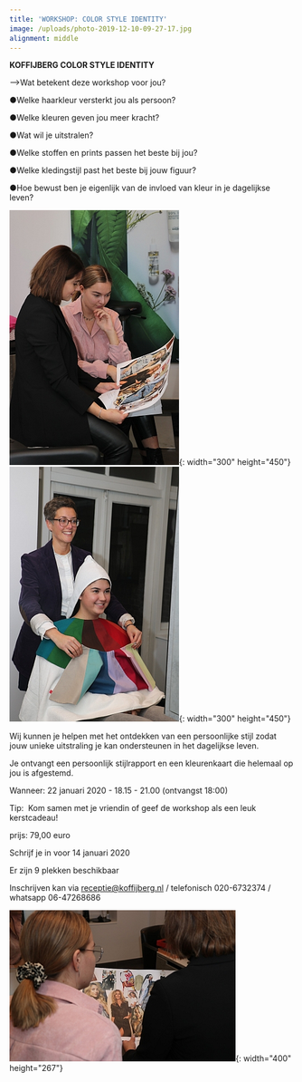 ```yaml
---
title: 'WORKSHOP: COLOR STYLE IDENTITY'
image: /uploads/photo-2019-12-10-09-27-17.jpg
alignment: middle
---
```


**KOFFIJBERG COLOR STYLE IDENTITY**

\--&gt;Wat betekent deze workshop voor jou?

●Welke haarkleur versterkt jou als persoon?

●Welke kleuren geven jou meer kracht?

●Wat wil je uitstralen?

●Welke stoffen en prints passen het beste bij jou?

●Welke kledingstijl past het beste bij jouw figuur?

●Hoe bewust ben je eigenlijk van de invloed van kleur in je dagelijkse leven?

![](/uploads/bo-julia-kapper-style-metamorfose-1.jpg){: width="300" height="450"}![](/uploads/kimm-kapper-amsterdam-1.jpg){: width="300" height="450"}

Wij kunnen je helpen met het ontdekken van een persoonlijke stijl zodat jouw unieke uitstraling je kan ondersteunen in het dagelijkse leven.

Je ontvangt een persoonlijk stijlrapport en een kleurenkaart die helemaal op jou is afgestemd.

Wanneer: 22 januari 2020 - 18.15 - 21.00 (ontvangst 18:00)

Tip:&nbsp; Kom samen met je vriendin of geef de workshop als een leuk kerstcadeau\!

prijs: 79,00 euro

Schrijf je in voor 14 januari 2020

Er zijn 9 plekken beschikbaar&nbsp;

Inschrijven kan via [receptie@koffijberg.nl](mailto:receptie@koffijberg.nl)&nbsp;/ telefonisch 020-6732374 / whatsapp 06-47268686

![](/uploads/kaper-style-mooi-haar-kleuring-2.jpg){: width="400" height="267"}